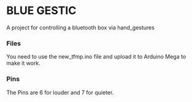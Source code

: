 
# BLUE GESTIC

A project for controlling a bluetooth box via hand_gestures 

### Files

You need to use the new_tfmp.ino file and upload it to Arduino Mega to make it work.

### Pins
The Pins are 6 for louder and 7 for quieter.
